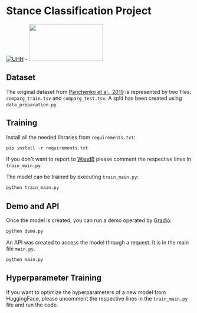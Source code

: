 # Stance Classification Project


[![UHH](https://www.kus.uni-hamburg.de/5572339/uhh-logo-2010-29667bd15f143feeb1ebd96b06334fddfe378e09.png)](https://www.uni-hamburg.de/) -  <a href="https://www.inf.uni-hamburg.de/en/inst/ab/sems/home.html"><img src="https://www.inf.uni-hamburg.de/5546980/lt-logo-640x361-9345df620ffab7a8ce97149b66c2dfc9d3ff429e.png" width="200" height="100" /></a>


## Dataset

The original dataset from [Panchenko et al., 2019](https://aclanthology.org/W19-4516/) is represented by two files: `comparg_train.tsv` and `comparg_test.tsv`. A split has been created using `data_preparation.py`.

## Training

Install all the needed libraries from `requirements.txt`:

```python
pip install -r requirements.txt 
```

If you don't want to report to [WandB](https://wandb.ai/) please comment the respective lines in `train_main.py`.

The model can be trained by executing `train_main.py`:

```python
python train_main.py
```

## Demo and API

Once the model is created, you can run a demo operated by [Gradio](https://www.gradio.app/):

```python
python demo.py
```

An API was created to access the model through a request. It is in the main file `main.py`.

```python
python main.py
```

## Hyperparameter Training

If you want to optimize the hyperparameters of a new model from HuggingFace, please uncomment the respective lines in the `train_main.py` file and run the code.
